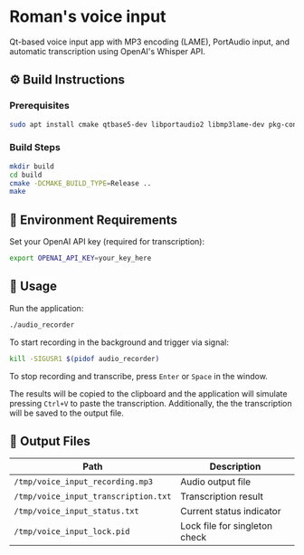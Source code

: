 # Roman's voice input

Qt-based voice input app with MP3 encoding (LAME), PortAudio input, and automatic transcription using OpenAI's Whisper API.

## ⚙️ Build Instructions

### Prerequisites

```bash
sudo apt install cmake qtbase5-dev libportaudio2 libmp3lame-dev pkg-config
```

### Build Steps

```bash
mkdir build
cd build
cmake -DCMAKE_BUILD_TYPE=Release ..
make
```

## 🧠 Environment Requirements

Set your OpenAI API key (required for transcription):

```bash
export OPENAI_API_KEY=your_key_here
```

## 🚀 Usage

Run the application:

```bash
./audio_recorder
```

To start recording in the background and trigger via signal:

```bash
kill -SIGUSR1 $(pidof audio_recorder)
```

To stop recording and transcribe, press `Enter` or `Space` in the window.

The results will be copied to the clipboard and the application will simulate pressing `Ctrl+V` to paste the transcription.
Additionally, the the transcription will be saved to the output file.

## 📁 Output Files

| Path                                | Description                    |
|-------------------------------------|--------------------------------|
| `/tmp/voice_input_recording.mp3`    | Audio output file              |
| `/tmp/voice_input_transcription.txt`| Transcription result           |
| `/tmp/voice_input_status.txt`       | Current status indicator       |
| `/tmp/voice_input_lock.pid`         | Lock file for singleton check  |